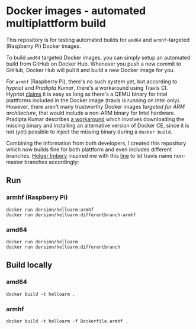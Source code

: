 # Docker images - automated multiplattform build

This repository is for testing automated builds for `amd64` and `armhf`-targeted (Raspberry Pi) Docker images.  

To build `amd64` targeted Docker images, you can simply setup an automated build from GitHub on Docker Hub. Whenever you push a new commit to GitHub, Docker Hub will pull it and build a new Docker image for you.

For `armhf` (Raspberry Pi), there's no such system yet, but according to *hypriot* and *Pradipta Kumar*, there's a workaround using Travis CI.  
Hypriot [claims][1] it is easy as long as there's a QEMU binary for Intel plattforms included in the Docker image (travis is running on Intel only). However, there aren't many trustworthy Docker images _targeted for ARM architecture_, that would include a non-ARM binary for Intel hardware.  
Pradipta Kumar describes [a workaround][2] which involves downloading the missing binary and installing an alternative version of Docker CE, since it is not (yet) possible to inject the missing binary during a `docker build`.

Combining the information from both developers, I created this repository which now builds fine for both plattform and even includes different branches. [Holger Imbery](https://github.com/holgerimbery) inspired me with this [line][3] to let travis name non-master branches accordingly:

## Run

### armhf (Raspberry Pi)

	docker run dersimn/helloarm:armhf
	docker run dersimn/helloarm:differentbranch-armhf

### amd64

	docker run dersimn/helloarm
	docker run dersimn/helloarm:differentbranch

## Build locally

### amd64

	docker build -t helloarm .

### armhf

	docker build -t helloarm -f Dockerfile.armhf .

[1]: https://blog.hypriot.com/post/setup-simple-ci-pipeline-for-arm-images/ 
[2]: https://developer.ibm.com/linuxonpower/2017/07/28/travis-multi-architecture-ci-workflow/
[3]: https://github.com/hobbyquaker/hm2mqtt.js/blob/10c5a62013b9beb4341e4239e7e85fea92f54581/.travis.yml#L28